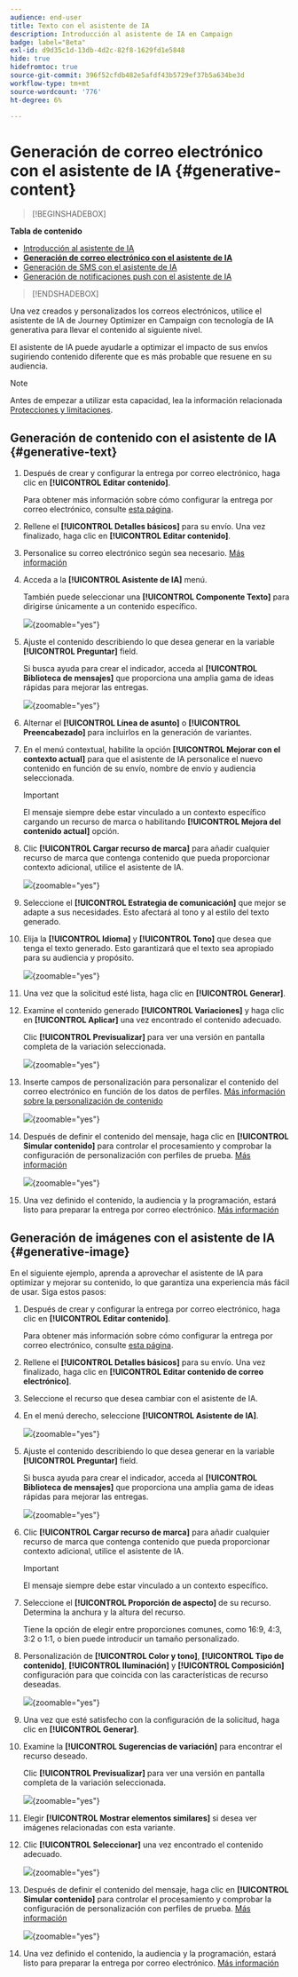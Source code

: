 ```yaml
---
audience: end-user
title: Texto con el asistente de IA
description: Introducción al asistente de IA en Campaign
badge: label="Beta"
exl-id: d9d35c1d-13db-4d2c-82f8-1629fd1e5848
hide: true
hidefromtoc: true
source-git-commit: 396f52cfdb482e5afdf43b5729ef37b5a634be3d
workflow-type: tm+mt
source-wordcount: '776'
ht-degree: 6%

---
```


# Generación de correo electrónico con el asistente de IA {#generative-content}

>[!BEGINSHADEBOX]

**Tabla de contenido**

* [Introducción al asistente de IA](generative-gs.md)
* **[Generación de correo electrónico con el asistente de IA](generative-content.md)**
* [Generación de SMS con el asistente de IA](generative-sms.md)
* [Generación de notificaciones push con el asistente de IA](generative-push.md)

>[!ENDSHADEBOX]

Una vez creados y personalizados los correos electrónicos, utilice el asistente de IA de Journey Optimizer en Campaign con tecnología de IA generativa para llevar el contenido al siguiente nivel.

El asistente de IA puede ayudarle a optimizar el impacto de sus envíos sugiriendo contenido diferente que es más probable que resuene en su audiencia.

>[!NOTE]
>
>Antes de empezar a utilizar esta capacidad, lea la información relacionada [Protecciones y limitaciones](generative-gs.md#guardrails-and-limitations).

## Generación de contenido con el asistente de IA {#generative-text}

1. Después de crear y configurar la entrega por correo electrónico, haga clic en **[!UICONTROL Editar contenido]**.

   Para obtener más información sobre cómo configurar la entrega por correo electrónico, consulte [esta página](../email/create-email-content.md).

1. Rellene el **[!UICONTROL Detalles básicos]** para su envío. Una vez finalizado, haga clic en **[!UICONTROL Editar contenido]**.

1. Personalice su correo electrónico según sea necesario. [Más información](content-components.md)

1. Acceda a la **[!UICONTROL Asistente de IA]** menú.

   También puede seleccionar una **[!UICONTROL Componente Texto]** para dirigirse únicamente a un contenido específico.

   ![](assets/text-genai-1.png){zoomable=&quot;yes&quot;}

1. Ajuste el contenido describiendo lo que desea generar en la variable **[!UICONTROL Preguntar]** field.

   Si busca ayuda para crear el indicador, acceda al **[!UICONTROL Biblioteca de mensajes]** que proporciona una amplia gama de ideas rápidas para mejorar las entregas.

   ![](assets/text-genai-2.png){zoomable=&quot;yes&quot;}

1. Alternar el **[!UICONTROL Línea de asunto]** o **[!UICONTROL Preencabezado]** para incluirlos en la generación de variantes.

1. En el menú contextual, habilite la opción **[!UICONTROL Mejorar con el contexto actual]** para que el asistente de IA personalice el nuevo contenido en función de su envío, nombre de envío y audiencia seleccionada.

   >[!IMPORTANT]
   >
   > El mensaje siempre debe estar vinculado a un contexto específico cargando un recurso de marca o habilitando **[!UICONTROL Mejora del contenido actual]** opción.

1. Clic **[!UICONTROL Cargar recurso de marca]** para añadir cualquier recurso de marca que contenga contenido que pueda proporcionar contexto adicional, utilice el asistente de IA.

   ![](assets/text-genai-3.png){zoomable=&quot;yes&quot;}

1. Seleccione el **[!UICONTROL Estrategia de comunicación]** que mejor se adapte a sus necesidades. Esto afectará al tono y al estilo del texto generado.

1. Elija la **[!UICONTROL Idioma]** y **[!UICONTROL Tono]** que desea que tenga el texto generado. Esto garantizará que el texto sea apropiado para su audiencia y propósito.

   ![](assets/text-genai-4.png){zoomable=&quot;yes&quot;}

1. Una vez que la solicitud esté lista, haga clic en **[!UICONTROL Generar]**.

1. Examine el contenido generado **[!UICONTROL Variaciones]** y haga clic en **[!UICONTROL Aplicar]** una vez encontrado el contenido adecuado.

   Clic **[!UICONTROL Previsualizar]** para ver una versión en pantalla completa de la variación seleccionada.

   ![](assets/text-genai-5.png){zoomable=&quot;yes&quot;}

1. Inserte campos de personalización para personalizar el contenido del correo electrónico en función de los datos de perfiles. [Más información sobre la personalización de contenido](../personalization/personalize.md)

   ![](assets/text-genai-6.png){zoomable=&quot;yes&quot;}

1. Después de definir el contenido del mensaje, haga clic en **[!UICONTROL Simular contenido]** para controlar el procesamiento y comprobar la configuración de personalización con perfiles de prueba. [Más información](../preview-test/preview-content.md)

   ![](assets/text-genai-7.png){zoomable=&quot;yes&quot;}

1. Una vez definido el contenido, la audiencia y la programación, estará listo para preparar la entrega por correo electrónico. [Más información](../monitor/prepare-send.md)

## Generación de imágenes con el asistente de IA {#generative-image}

En el siguiente ejemplo, aprenda a aprovechar el asistente de IA para optimizar y mejorar su contenido, lo que garantiza una experiencia más fácil de usar. Siga estos pasos:

1. Después de crear y configurar la entrega por correo electrónico, haga clic en **[!UICONTROL Editar contenido]**.

   Para obtener más información sobre cómo configurar la entrega por correo electrónico, consulte [esta página](../email/create-email-content.md).

1. Rellene el **[!UICONTROL Detalles básicos]** para su envío. Una vez finalizado, haga clic en **[!UICONTROL Editar contenido de correo electrónico]**.

1. Seleccione el recurso que desea cambiar con el asistente de IA.

1. En el menú derecho, seleccione **[!UICONTROL Asistente de IA]**.

   ![](assets/image-genai-1.png){zoomable=&quot;yes&quot;}

1. Ajuste el contenido describiendo lo que desea generar en la variable **[!UICONTROL Preguntar]** field.

   Si busca ayuda para crear el indicador, acceda al **[!UICONTROL Biblioteca de mensajes]** que proporciona una amplia gama de ideas rápidas para mejorar las entregas.

   ![](assets/image-genai-2.png){zoomable=&quot;yes&quot;}

1. Clic **[!UICONTROL Cargar recurso de marca]** para añadir cualquier recurso de marca que contenga contenido que pueda proporcionar contexto adicional, utilice el asistente de IA.

   >[!IMPORTANT]
   >
   > El mensaje siempre debe estar vinculado a un contexto específico.

1. Seleccione el **[!UICONTROL Proporción de aspecto]** de su recurso. Determina la anchura y la altura del recurso.

   Tiene la opción de elegir entre proporciones comunes, como 16:9, 4:3, 3:2 o 1:1, o bien puede introducir un tamaño personalizado.

1. Personalización de **[!UICONTROL Color y tono]**, **[!UICONTROL Tipo de contenido]**, **[!UICONTROL Iluminación]** y **[!UICONTROL Composición]** configuración para que coincida con las características de recurso deseadas.

   ![](assets/image-genai-3.png){zoomable=&quot;yes&quot;}

1. Una vez que esté satisfecho con la configuración de la solicitud, haga clic en **[!UICONTROL Generar]**.

1. Examine la **[!UICONTROL Sugerencias de variación]** para encontrar el recurso deseado.

   Clic **[!UICONTROL Previsualizar]** para ver una versión en pantalla completa de la variación seleccionada.

   ![](assets/image-genai-5.png){zoomable=&quot;yes&quot;}

1. Elegir **[!UICONTROL Mostrar elementos similares]** si desea ver imágenes relacionadas con esta variante.

1. Clic **[!UICONTROL Seleccionar]** una vez encontrado el contenido adecuado.

   ![](assets/image-genai-6.png){zoomable=&quot;yes&quot;}

1. Después de definir el contenido del mensaje, haga clic en **[!UICONTROL Simular contenido]** para controlar el procesamiento y comprobar la configuración de personalización con perfiles de prueba.  [Más información](../preview-test/preview-content.md)

   ![](assets/image-genai-7.png){zoomable=&quot;yes&quot;}

1. Una vez definido el contenido, la audiencia y la programación, estará listo para preparar la entrega por correo electrónico. [Más información](../monitor/prepare-send.md)
